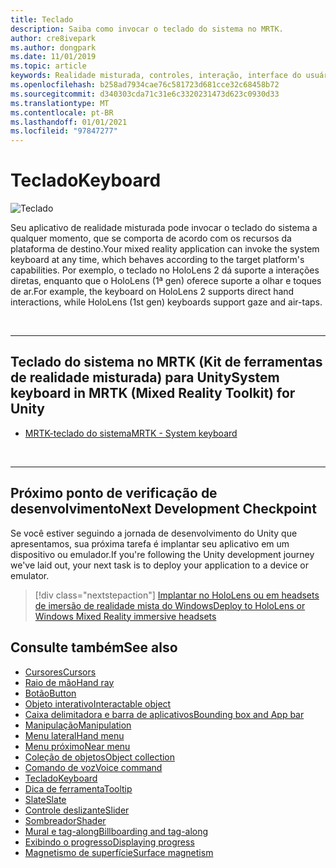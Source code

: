 ```yaml
---
title: Teclado
description: Saiba como invocar o teclado do sistema no MRTK.
author: cre8ivepark
ms.author: dongpark
ms.date: 11/01/2019
ms.topic: article
keywords: Realidade misturada, controles, interação, interface do usuário, UX, headset de realidade misturada, headset da realidade mista do Windows, headset da realidade virtual, HoloLens, teclado, MRTK, kit de ferramentas da realidade misturada
ms.openlocfilehash: b258ad7934cae76c581723d681cce32c68458b72
ms.sourcegitcommit: d340303cda71c31e6c3320231473d623c0930d33
ms.translationtype: MT
ms.contentlocale: pt-BR
ms.lasthandoff: 01/01/2021
ms.locfileid: "97847277"
---
```

# <a name="keyboard"></a><span data-ttu-id="647bf-104">Teclado</span><span class="sxs-lookup"><span data-stu-id="647bf-104">Keyboard</span></span>

![Teclado](images/UX_Hero_Keyboard.jpg)

<span data-ttu-id="647bf-106">Seu aplicativo de realidade misturada pode invocar o teclado do sistema a qualquer momento, que se comporta de acordo com os recursos da plataforma de destino.</span><span class="sxs-lookup"><span data-stu-id="647bf-106">Your mixed reality application can invoke the system keyboard at any time, which behaves according to the target platform's capabilities.</span></span> <span data-ttu-id="647bf-107">Por exemplo, o teclado no HoloLens 2 dá suporte a interações diretas, enquanto que o HoloLens (1ª gen) oferece suporte a olhar e toques de ar.</span><span class="sxs-lookup"><span data-stu-id="647bf-107">For example, the keyboard on HoloLens 2 supports direct hand interactions, while HoloLens (1st gen) keyboards support gaze and air-taps.</span></span>

<br>

---

## <a name="system-keyboard-in-mrtk-mixed-reality-toolkit-for-unity"></a><span data-ttu-id="647bf-108">Teclado do sistema no MRTK (Kit de ferramentas de realidade misturada) para Unity</span><span class="sxs-lookup"><span data-stu-id="647bf-108">System keyboard in MRTK (Mixed Reality Toolkit) for Unity</span></span>

* [<span data-ttu-id="647bf-109">MRTK-teclado do sistema</span><span class="sxs-lookup"><span data-stu-id="647bf-109">MRTK - System keyboard</span></span>](https://microsoft.github.io/MixedRealityToolkit-Unity/Documentation/README_SystemKeyboard.html)

<br>

---

## <a name="next-development-checkpoint"></a><span data-ttu-id="647bf-110">Próximo ponto de verificação de desenvolvimento</span><span class="sxs-lookup"><span data-stu-id="647bf-110">Next Development Checkpoint</span></span>

<span data-ttu-id="647bf-111">Se você estiver seguindo a jornada de desenvolvimento do Unity que apresentamos, sua próxima tarefa é implantar seu aplicativo em um dispositivo ou emulador.</span><span class="sxs-lookup"><span data-stu-id="647bf-111">If you're following the Unity development journey we've laid out, your next task is to deploy your application to a device or emulator.</span></span> 

> [!div class="nextstepaction"]
> [<span data-ttu-id="647bf-112">Implantar no HoloLens ou em headsets de imersão de realidade mista do Windows</span><span class="sxs-lookup"><span data-stu-id="647bf-112">Deploy to HoloLens or Windows Mixed Reality immersive headsets</span></span>](../develop/platform-capabilities-and-apis/using-visual-studio.md)

## <a name="see-also"></a><span data-ttu-id="647bf-113">Consulte também</span><span class="sxs-lookup"><span data-stu-id="647bf-113">See also</span></span>

* [<span data-ttu-id="647bf-114">Cursores</span><span class="sxs-lookup"><span data-stu-id="647bf-114">Cursors</span></span>](cursors.md)
* [<span data-ttu-id="647bf-115">Raio de mão</span><span class="sxs-lookup"><span data-stu-id="647bf-115">Hand ray</span></span>](point-and-commit.md)
* [<span data-ttu-id="647bf-116">Botão</span><span class="sxs-lookup"><span data-stu-id="647bf-116">Button</span></span>](button.md)
* [<span data-ttu-id="647bf-117">Objeto interativo</span><span class="sxs-lookup"><span data-stu-id="647bf-117">Interactable object</span></span>](interactable-object.md)
* [<span data-ttu-id="647bf-118">Caixa delimitadora e barra de aplicativos</span><span class="sxs-lookup"><span data-stu-id="647bf-118">Bounding box and App bar</span></span>](app-bar-and-bounding-box.md)
* [<span data-ttu-id="647bf-119">Manipulação</span><span class="sxs-lookup"><span data-stu-id="647bf-119">Manipulation</span></span>](direct-manipulation.md)
* [<span data-ttu-id="647bf-120">Menu lateral</span><span class="sxs-lookup"><span data-stu-id="647bf-120">Hand menu</span></span>](hand-menu.md)
* [<span data-ttu-id="647bf-121">Menu próximo</span><span class="sxs-lookup"><span data-stu-id="647bf-121">Near menu</span></span>](near-menu.md)
* [<span data-ttu-id="647bf-122">Coleção de objetos</span><span class="sxs-lookup"><span data-stu-id="647bf-122">Object collection</span></span>](object-collection.md)
* [<span data-ttu-id="647bf-123">Comando de voz</span><span class="sxs-lookup"><span data-stu-id="647bf-123">Voice command</span></span>](voice-input.md)
* [<span data-ttu-id="647bf-124">Teclado</span><span class="sxs-lookup"><span data-stu-id="647bf-124">Keyboard</span></span>](keyboard.md)
* [<span data-ttu-id="647bf-125">Dica de ferramenta</span><span class="sxs-lookup"><span data-stu-id="647bf-125">Tooltip</span></span>](tooltip.md)
* [<span data-ttu-id="647bf-126">Slate</span><span class="sxs-lookup"><span data-stu-id="647bf-126">Slate</span></span>](slate.md)
* [<span data-ttu-id="647bf-127">Controle deslizante</span><span class="sxs-lookup"><span data-stu-id="647bf-127">Slider</span></span>](slider.md)
* [<span data-ttu-id="647bf-128">Sombreador</span><span class="sxs-lookup"><span data-stu-id="647bf-128">Shader</span></span>](shader.md)
* [<span data-ttu-id="647bf-129">Mural e tag-along</span><span class="sxs-lookup"><span data-stu-id="647bf-129">Billboarding and tag-along</span></span>](billboarding-and-tag-along.md)
* [<span data-ttu-id="647bf-130">Exibindo o progresso</span><span class="sxs-lookup"><span data-stu-id="647bf-130">Displaying progress</span></span>](progress.md)
* [<span data-ttu-id="647bf-131">Magnetismo de superfície</span><span class="sxs-lookup"><span data-stu-id="647bf-131">Surface magnetism</span></span>](surface-magnetism.md)
